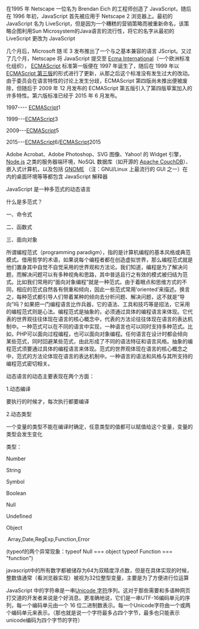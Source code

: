 在1995 年 Netscape 一位名为 Brendan Eich 的工程师创造了 JavaScript，随后在 1996 年初，JavaScript 首先被应用于 Netscape 2 浏览器上。最初的 JavaScript 名为 LiveScript，但是因为一个糟糕的营销策略而被重新命名，该策略企图利用Sun Microsystem的Java语言的流行性，将它的名字从最初的 LiveScript 更改为 JavaScript



几个月后，Microsoft 随 IE 3 发布推出了一个与之基本兼容的语言 JScript。又过了几个月，Netscape 将 JavaScript 提交至 [Ecma International](https://www.ecma-international.org/)（一个欧洲标准化组织）， [ECMAScript](https://developer.mozilla.org/zh-CN/docs/Glossary/ECMAScript) 标准第一版便在 1997 年诞生了，随后在 1999 年以 [ECMAScript 第三版](https://www.ecma-international.org/publications/standards/Ecma-262.htm)的形式进行了更新，从那之后这个标准没有发生过大的改动。由于委员会在语言特性的讨论上发生分歧，ECMAScript 第四版尚未推出便被废除，但随后于 2009 年 12 月发布的 ECMAScript 第五版引入了第四版草案加入的许多特性。第六版标准已经于 2015 年 6 月发布。

1997---- [ECMAScript](https://developer.mozilla.org/zh-CN/docs/Glossary/ECMAScript)1

1999---[ECMAScript](https://developer.mozilla.org/zh-CN/docs/Glossary/ECMAScript)3

2009---[ECMAScript](https://developer.mozilla.org/zh-CN/docs/Glossary/ECMAScript)5

2015---[ECMAScript](https://developer.mozilla.org/zh-CN/docs/Glossary/ECMAScript)6/[ECMAScript](https://developer.mozilla.org/zh-CN/docs/Glossary/ECMAScript)2015



Adobe Acrobat、Adobe Photoshop、SVG 图像、Yahoo! 的 Widget 引擎，[Node.js](https://nodejs.org/) 之类的服务器端环境，NoSQL 数据库（如开源的 [Apache CouchDB](https://couchdb.apache.org/)）、嵌入式计算机，以及包括 [GNOME](https://www.gnome.org/) （注：GNU/Linux 上最流行的 GUI 之一）在内的桌面环境等等都包含 JavaScript 解释器







JavaScript 是一种多范式的动态语言

什么是多范式？

一、命令式

二、函数式

三、面向对象

所谓编程范式（programming paradigm），指的是计算机编程的基本风格或典范模式。借用哲学的术语，如果说每个编程者都在创造虚拟世界，那么编程范式就是他们置身其中自觉不自觉采用的世界观和方法论。我们知道，编程是为了解决问题，而解决问题可以有多种视角和思路，其中普适且行之有效的模式被归结为范式。比如我们常用的“面向对象编程”就是一种范式。由于着眼点和思维方式的不同，相应的范式自然各有侧重和倾向，因此一些范式常用‘oriented’来描述。换言之，每种范式都引导人们带着某种的倾向去分析问题、解决问题，这不就是“导向”吗？如果把一门编程语言比作兵器，它的语法、工具和技巧等是招法，它采用的编程范式则是心法。编程范式是抽象的，必须通过具体的编程语言来体现。它代表的世界观往往体现在语言的核心概念中，代表的方法论往往体现在语言的表达机制中。一种范式可以在不同的语言中实现，一种语言也可以同时支持多种范式。比如，PHP可以面向过程编程，也可以面向对象编程。任何语言在设计时都会倾向某些范式，同时回避某些范式，由此形成了不同的语法特征和语言风格。抽象的编程范式须要通过具体的编程语言来体现。范式的世界观体现在语言的核心概念之中，范式的方法论体现在语言的表达机制中。一种语言的语法和风格与其所支持的编程范式密切相关。

动态语言的动态主要表现在两个方面：

1.动态编译

要执行的时候才，每次执行都要编译

2.动态类型

一个变量的类型不能在编译时确定，任意类型的值都可以赋值给这个变量，变量的类型会发生变化





类型：

Number

String

Symbol

Boolean

Null

Undefined

Object

​	Array,Date,RegExp,Function,Error

(typeof的两个异常现象：typeof Null === object typeof Function === "function")





javascript中的所有数字都被储存为64为双精度浮点数，但是在具体实现的时候，整数值通常（看浏览器实现）被视为32位整型变量，主要是为了方便进行位运算





JavaScript 中的字符串是一串[Unicode 字符](https://developer.mozilla.org/zh-CN/docs/Web/JavaScript/Guide/Values,_variables,_and_literals#Unicode.E7.BC.96.E7.A0.81)序列。这对于那些需要和多语种网页打交道的开发者来说是个好消息。更准确地说，它们是一串UTF-16编码单元的序列，每一个编码单元由一个 16 位二进制数表示。每一个Unicode字符由一个或两个编码单元来表示。（那也就是说一个字符最多占四个字节，最多也只能表示unicode编码为四个字节的字符）